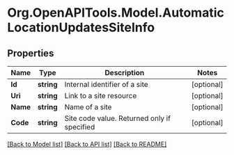 
# Org.OpenAPITools.Model.AutomaticLocationUpdatesSiteInfo

## Properties

Name | Type | Description | Notes
------------ | ------------- | ------------- | -------------
**Id** | **string** | Internal identifier of a site | [optional] 
**Uri** | **string** | Link to a site resource | [optional] 
**Name** | **string** | Name of a site | [optional] 
**Code** | **string** | Site code value. Returned only if specified | [optional] 

[[Back to Model list]](../README.md#documentation-for-models)
[[Back to API list]](../README.md#documentation-for-api-endpoints)
[[Back to README]](../README.md)

